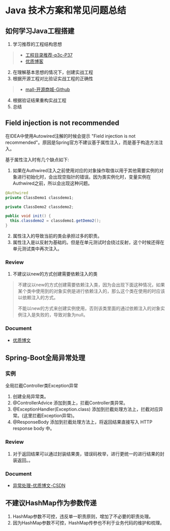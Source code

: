 # Java 技术方案和常见问题总结

## 如何学习Java工程搭建
1. 学习推荐的工程结构思想
> - [工程目录推荐-p3c-P37](https://github.com/alibaba/p3c#preface)
> - [优质博客](https://zhuanlan.zhihu.com/p/115403195)
2. 在理解基本思想的情况下，创建实战工程
3. 根据开源工程对比验证实战工程的正确性
> - [mall-开源商城-Github](https://www.macrozheng.com/)
4. 根据验证结果重构实战工程
5. 总结

## Field injection is not recommended
在IDEA中使用Autowired注解的时候会提示 "Field injection is not recommended"。原因是Spring官方不建议基于属性注入，而是基于构造方法注入。

基于属性注入时有几个缺点如下:
1. 如果在Authwired注入之前使用对应的对象操作取值以用于其他需要实例的对象进行初始化时，会出现空指针的错误。因为类实例化时，变量实例在Authwired之前，所以会出现这种问题。
```java
@Authwired
private ClassDemo1 classdemo1;

private ClassDemo2 classdemo2;

public void init() {
  this.classdemo2 = classdemo1.getDemo2();
}
```
2. 属性注入的导致当前的类会承担过多的职责。
3. 属性注入是以反射为基础的。但是在单元测试时会绕过反射，这个时候还得在单元测试类中再次注入。

### Review
1. 不建议以new的方式创建需要依赖注入的类
> 不建议以new的方式创建需要依赖注入类，因为会出现下面这种情况，如果某个类中使用到的对象实例是进行依赖注入的，那么这个类在使用的时应该以依赖注入的方式。
>
> 不能以new的方式来创建实例使用，否则该类里面的通过依赖注入的对象实例注入是失败的，导致对象为null。

### Document
- [优质博文](https://juejin.cn/post/6965673679342551048)

## Spring-Boot全局异常处理
### 实例
全局拦截Controller类Exception异常
1. 创建全局异常类。
2. @ControllerAdvice 添加到类上，拦截Controller类异常。
3. @ExceptionHandler(Exception.class) 添加到拦截处理方法上，拦截对应异常。(这里拦截Exception异常)。
4. @ResponseBody 添加到拦截处理方法上，将返回结果直接写入 HTTP response body 中。

### Review
1. 对于返回结果可以通过封装结果类，错误码枚举，进行更统一的进行结果的封装返回。。

### Document
- [异常处理-优质博文-CSDN](https://blog.csdn.net/qq_41107231/article/details/115874974)

## 不建议HashMap作为参数传递
1. HashMap参数不可控，违反单一职责原则，增加了不必要的职责处理。
2. 因为HashMap参数不可控，HashMap传参也不利于业务代码的维护和梳理。